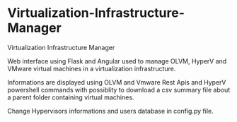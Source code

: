 # Virtualization-Infrastructure-Manager
Virtualization Infrastructure Manager

Web interface using Flask and Angular used to manage OLVM, HyperV and VMware virtual machines in a virtualization infrastructure.

Informations are displayed using OLVM and Vmware Rest Apis and HyperV powershell commands with possiblity to download a csv summary file about a parent folder containing virtual machines.

Change Hypervisors informations and users database in config.py file. 
